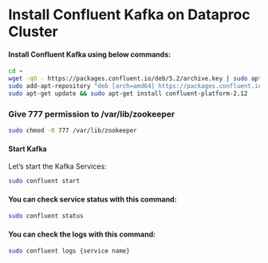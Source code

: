 Install Confluent Kafka on Dataproc Cluster
=============================================

#### Install Confluent Kafka using below commands:
```bash
cd ~
wget -qO - https://packages.confluent.io/deb/5.2/archive.key | sudo apt-key add -
sudo add-apt-repository "deb [arch=amd64] https://packages.confluent.io/deb/5.2 stable main"
sudo apt-get update && sudo apt-get install confluent-platform-2.12
```

### Give 777 permission to /var/lib/zookeeper 
```bash
sudo chmod -R 777 /var/lib/zookeeper
```
#### Start Kafka
Let’s start the Kafka Services:
```bash
sudo confluent start
```

#### You can check service status with this command:
```bash
sudo confluent status
```

#### You can check the logs with this command:
```bash
sudo confluent logs {service name}
```
